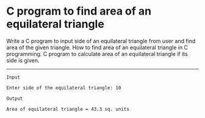 # C program to find area of an equilateral triangle
Write a C program to input side of an equilateral triangle from user and find area of the given triangle. How to find area of an equilateral triangle in C programming. C program to calculate area of an equilateral triangle if its side is given.

_______________
```
Input

Enter side of the equilateral triangle: 10

Output

Area of equilateral triangle = 43.3 sq. units
```
